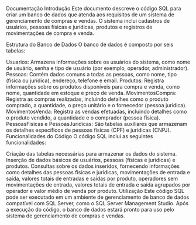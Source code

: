 Documentação
Introdução
Este documento descreve o código SQL para criar um banco de dados que atenda aos requisitos de um sistema de gerenciamento de compras e vendas. O sistema inclui cadastros de usuários, pessoas físicas e jurídicas, produtos e registros de movimentações de compra e venda.

Estrutura do Banco de Dados
O banco de dados é composto por seis tabelas:

Usuarios: Armazena informações sobre os usuários do sistema, como nome de usuário, senha e tipo de usuário (por exemplo, operador, administrador).
Pessoas: Contém dados comuns a todas as pessoas, como nome, tipo (física ou jurídica), endereço, telefone e email.
Produtos: Registra informações sobre os produtos disponíveis para compra e venda, como nome, quantidade em estoque e preço de venda.
MovimentosCompra: Registra as compras realizadas, incluindo detalhes como o produto comprado, a quantidade, o preço unitário e o fornecedor (pessoa jurídica).
MovimentosVenda: Registra as vendas efetuadas, incluindo detalhes como o produto vendido, a quantidade e o comprador (pessoa física).
PessoasFisicas e PessoasJuridicas: São tabelas auxiliares que armazenam os detalhes específicos de pessoas físicas (CPF) e jurídicas (CNPJ).
Funcionalidades do Código
O código SQL inclui as seguintes funcionalidades:

Criação das tabelas necessárias para armazenar os dados do sistema.
Inserção de dados básicos de usuários, pessoas (físicas e jurídicas) e produtos.
Consultas sobre os dados inseridos, fornecendo informações como detalhes das pessoas físicas e jurídicas, movimentações de entrada e saída, valores totais de entradas e saídas por produto, operadores sem movimentações de entrada, valores totais de entrada e saída agrupados por operador e valor médio de venda por produto.
Utilização
Este código SQL pode ser executado em um ambiente de gerenciamento de banco de dados compatível com SQL Server, como o SQL Server Management Studio. Após a execução do código, o banco de dados estará pronto para uso pelo sistema de gerenciamento de compras e vendas.
